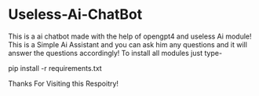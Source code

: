 # Useless-Ai-ChatBot
This is a ai chatbot made with the help of opengpt4 and useless Ai module!
This is a Simple Ai Assistant and you can ask him any questions and it will answer the questions accordingly!
To install all modules just type-
               
   pip install -r requirements.txt  
 
 Thanks For Visiting this Respoitry!
